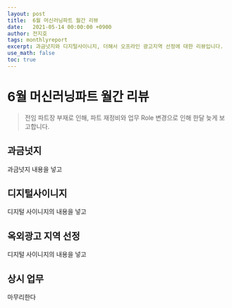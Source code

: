 ```yaml
---
layout: post
title:  6월 머신러닝파트 월간 리뷰
date:   2021-05-14 00:00:00 +0900
author: 전지호
tags: monthlyreport
excerpt: 과금넛지와 디지털사이니지, 더해서 오프라인 광고지역 선정에 대한 리뷰입니다.
use_math: false
toc: true
---
```


# 6월 머신러닝파트 월간 리뷰

> 전임 파트장 부재로 인해, 파트 재정비와 업무 Role 변경으로 인해 한달 늦게 보고합니다.

## 과금넛지

과금넛지 내용을 넣고

## 디지털사이니지

디지털 사이니지의 내용을 넣고

## 옥외광고 지역 선정

디지털 사이니지의 내용을 넣고

## 상시 업무

마무리한다